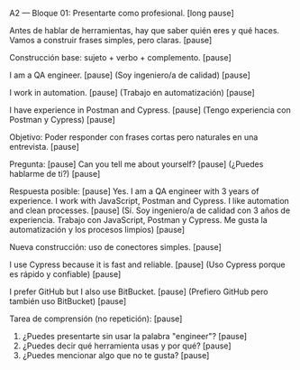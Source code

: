 A2 — Bloque 01: Presentarte como profesional. [long pause]

Antes de hablar de herramientas, hay que saber quién eres y qué haces. Vamos a construir frases simples, pero claras. [pause]

Construcción base: sujeto + verbo + complemento. [pause]

I am a QA engineer. [pause]
(Soy ingeniero/a de calidad) [pause]

I work in automation. [pause]
(Trabajo en automatización) [pause]

I have experience in Postman and Cypress. [pause]
(Tengo experiencia con Postman y Cypress) [pause]

Objetivo: Poder responder con frases cortas pero naturales en una entrevista. [pause]

Pregunta: [pause]
Can you tell me about yourself? [pause]
(¿Puedes hablarme de ti?) [pause]

Respuesta posible: [pause]
Yes. I am a QA engineer with 3 years of experience. I work with JavaScript, Postman and Cypress. I like automation and clean processes. [pause]
(Sí. Soy ingeniero/a de calidad con 3 años de experiencia. Trabajo con JavaScript, Postman y Cypress. Me gusta la automatización y los procesos limpios) [pause]

Nueva construcción: uso de conectores simples. [pause]

I use Cypress because it is fast and reliable. [pause]
(Uso Cypress porque es rápido y confiable) [pause]

I prefer GitHub but I also use BitBucket. [pause]
(Prefiero GitHub pero también uso BitBucket) [pause]

Tarea de comprensión (no repetición): [pause]

1. ¿Puedes presentarte sin usar la palabra "engineer"? [pause]
2. ¿Puedes decir qué herramienta usas y por qué? [pause]
3. ¿Puedes mencionar algo que no te gusta? [pause]
